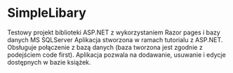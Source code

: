 # SimpleLibary
Testowy projekt biblioteki ASP.NET z wykorzystaniem Razor pages i bazy danych MS SQLServer
Aplikacja stworzona w ramach tutorialu z ASP.NET. Obsługuje połączenie z bazą danych (baza tworzona jest zgodnie z podejściem code first). Aplikacja pozwala na dodawanie,
usuwanie i edycje dostępnych w bazie książek.
